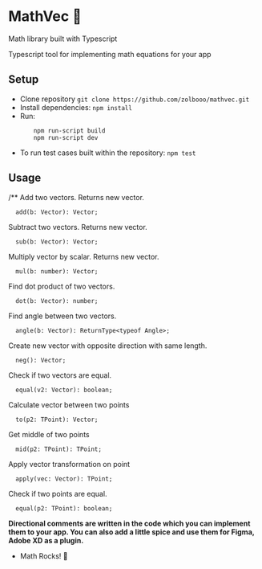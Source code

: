 # MathVec 🧮
Math library built with Typescript 

Typescript tool for implementing math equations for your app

## Setup
- Clone repository `git clone https://github.com/zolbooo/mathvec.git`
- Install dependencies: `npm install`
- Run: 
```
       npm run-script build
       npm run-script dev
```
- To run test cases built within the repository: `npm test`

## Usage

/** Add two vectors. Returns new vector. 
```
  add(b: Vector): Vector;
```
Subtract two vectors. Returns new vector. 
```
  sub(b: Vector): Vector;
```
Multiply vector by scalar. Returns new vector.
``` 
  mul(b: number): Vector;
```
Find dot product of two vectors. 
```
  dot(b: Vector): number;
```
Find angle between two vectors. 
```
  angle(b: Vector): ReturnType<typeof Angle>;
```
Create new vector with opposite direction with same length. 
```
  neg(): Vector;
```
Check if two vectors are equal. 
```
  equal(v2: Vector): boolean;
```  

Calculate vector between two points 
```
  to(p2: TPoint): Vector;
```
Get middle of two points 
```
  mid(p2: TPoint): TPoint;
```  
Apply vector transformation on point 
```
  apply(vec: Vector): TPoint;
```
Check if two points are equal. 
```
  equal(p2: TPoint): boolean;
```

**Directional comments are written in the code which you can implement them to your app.
You can also add a little spice and use them for Figma, Adobe XD as a plugin.**
- Math Rocks! 🚀

